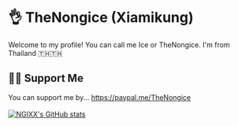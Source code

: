 # 👌 TheNongice (Xiamikung)
Welcome to my profile! You can call me Ice or TheNongice.
I'm from Thailand 🇹🇭🇹🇭
##  👨‍💻 Support Me
You can support me by...
https://paypal.me/TheNongice
<br><br>
[![NGIXX's GitHub stats](https://github-readme-stats.vercel.app/api?username=TheNongice)](https://github.com/anuraghazra/github-readme-stats)
